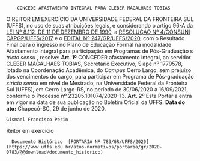         CONCEDE AFASTAMENTO INTEGRAL PARA CLEBER MAGALHAES TOBIAS  

 O REITOR EM EXERCÍCIO DA UNIVERSIDADE FEDERAL DA FRONTEIRA SUL (UFFS), no uso de suas atribuições legais, e considerando o artigo 96-A da [LEI Nº 8.112, DE 11 DE DEZEMBRO DE 1990](http://www.planalto.gov.br/ccivil_03/leis/L8112cons.htm), a [RESOLUÇÃO Nº 4/CONSUNI CAPGP/UFFS/2017](https://www.uffs.edu.br/atos-normativos/resolucao/consunicapgp/2017-0004) e o [EDITAL Nº 247/GR/UFFS/2020](https://www.uffs.edu.br/atos-normativos/edital/gr/2020-0247), com o Resultado Final para o ingresso no Plano de Educação Formal na modalidade Afastamento Integral para participação em Programas de Pós-Graduação s *tricto sensu* , resolve:   **Art. 1º**  CONCEDER afastamento integral, ao servidor CLEBER MAGALHAES TOBIAS, Secretário Executivo, Siape nº 1779578, lotado na Coordenação Acadêmica, do *Campus*  Cerro Largo, sem prejuízo dos vencimentos do cargo, para participar em Programa de Pós-graduação *stricto sensu*  em nível de Mestrado, na Universidade Federal da Fronteira Sul (UFFS), em Cerro Largo-RS, no período de 30/06/2020 a 16/09/2021, conforme o Processo nº 23205.101074/2020-13.   **Art. 2º**  Esta Portaria entra em vigor na data de sua publicação no Boletim Oficial da UFFS.        **Data do ato:** Chapecó-SC, 29 de junho de 2020.   
 

    Gismael Francisco Perin   
 Reitor em exercício 

      Documento Histórico  [PORTARIA Nº 783/GR/UFFS/2020](https://www.uffs.edu.br/atos-normativos/portaria/gr/2020-0783/@@download/documento_historico)     
      